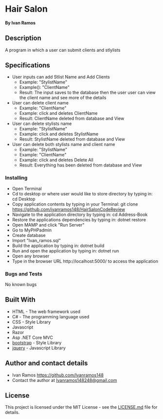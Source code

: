 # Hair Salon

#### By Ivan Ramos

## Description

A program in which a user can submit clients and stlylists

## Specifications

  * User inputs can add Stlist Name and Add Clients
    * Example: "StylistName"
    * Example(): "ClientName"
    * Result: The input saves to the database then the user user can view the client name and see more of the details
  * User can delete client name
    * Example: "ClientName"
    * Example: click and deletes ClientName
    * Result: ClientName deleted from database and View
  * User can delete stylists name
    * Example: "StylistName"
    * Example: click and deletes StylistName
    * Result: StylistName deleted from database and View
  * User can delete both stylists name and client name
    * Example: "StylistName"
    * Example: "ClientName"
    * Example: click and deletes Delete All
    * Result: Everything has been deleted from database and View


### Installing

  * Open Terminal
  * Cd to desktop or where user would like to store directory by typing in: cd Desktop
  * Copy application contents by typing in your Terminal: git clone https://github.com/ivanramos148/HairSalonCodeReview
  * Navigate to the application directory by typing in: cd Address-Book
  * Restore the applications dependencies by typing in: dotnet restore
  * Open MAMP and click "Run Server"
  * Go to MyPHPadmin
  * Create database
  * Import "Ivan_ramos.sql"
  * Build the application by typing in: dotnet build
  * Run and open the application by typing in: dotnet run
  * Open any browser
  * Type in the browser URL http://localhost:5000/ to access the application

### Bugs and Tests

No known bugs

## Built With

* HTML - The web framework used
* C# - The programming language used
* CSS - Style Library
* Javascript
* Razor
* Asp .NET Core MVC
* [bootstrap](https://getbootstrap.com/docs/3.3/) - Style Library
* [jquery](https://jquery.com/download/) - Javascript Library


## Author and contact details

* Ivan Ramos https://github.com/Ivanramos148
* Contact the author at Ivanramos148248@gmail.com

## License

This project is licensed under the MIT License - see the [LICENSE.md](LICENSE.md) file for details.
